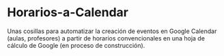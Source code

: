 # Horarios-a-Calendar

Unas cosillas para automatizar la creación de eventos en Google Calendar (aulas, profesores) a partir de horarios convencionales en una hoja de cálculo de Google (en proceso de construcción).

